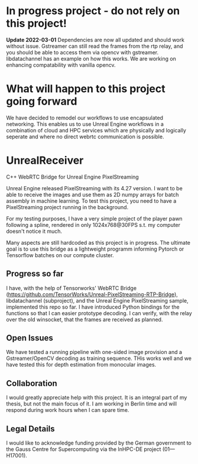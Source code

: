 # In progress project -  do not rely on this project!

**Update 2022-03-01** Dependencies are now all updated and should work without issue. Gstreamer can still read the frames from the rtp relay, and you should be able to access them via opencv with gstreamer. libdatachannel has an example on how this works. We are working on enhancing compatability with vanilla opencv.

# What will happen to this project going forward

We have decided to remodel our workflows to use encapsulated networking. This enables us to use Unreal Engine workflows in a combination of cloud and HPC services which are physically and logically seperate and where no direct webrtc communication is possible.

# UnrealReceiver
C++ WebRTC Bridge for Unreal Engine PixelStreaming

Unreal Engine released PixelStreaming with its 4.27 version. I want to be able to receive the images and use them as 2D numpy arrays for batch assembly in machine learning.
To test this project, you need to have a PixelStreaming project running in the background.

For my testing purposes, I have a very simple project of the player pawn following a spline, rendered in only 1024x768@30FPS s.t. my computer doesn't notice it much.

Many aspects are still hardcoded as this project is in progress. The ultimate goal is to use this bridge as a lightweight programm informing Pytorch or Tensorflow batches on our compute cluster.

## Progress so far

I have, with the help of Tensorworks' WebRTC Bridge (https://github.com/TensorWorks/Unreal-PixelStreaming-RTP-Bridge), libdatachannel (subproject), and the Unreal Engine PixelStreaming sample, implemented this repo so far.
I have introduced Python bindings for the functions so that I can easier prototype decoding.
I can verify, with the relay over the old winsocket, that the frames are received as planned.

## Open Issues

We have tested a running pipeline with one-sided image provision and a Gstreamer/OpenCV decoding as training sequence. THis works well and we have tested this for depth estimation from monocular images.

## Collaboration

I would greatly appreciate help with this project. It is an integral part of my thesis, but not the main focus of it.
I am working in Berlin time and will respond during work hours when I can spare time.

## Legal Details

I would like to acknowledge funding provided by the German government to the Gauss Centre for Supercomputing via the InHPC-DE project (01—H17001).



